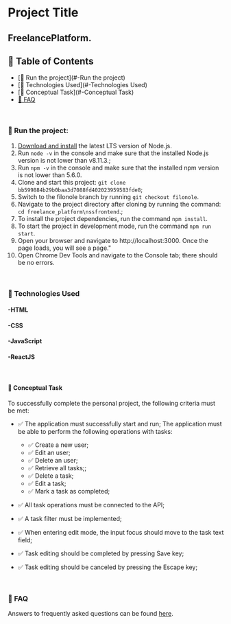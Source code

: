 # Project Title

## FreelancePlatform.

## 📜 Table of Contents

-   [🚀 Run the project](#-Run the project)
-   [🤖 Technologies Used](#-Technologies Used)
-   [🎨 Conceptual Task](#-Conceptual Task)
-   [🤔 FAQ](#-faq)

<br>

### 🚀 Run the project:

1. [Download and install](https://nodejs.org/en/) the latest LTS version of Node.js.
2. Run `node -v` in the console and make sure that the installed Node.js version is not lower than v8.11.3.;
3. Run `npm -v` in the console and make sure that the installed npm version is not lower than 5.6.0.
4. Clone and start this project: `git clone bb599884b29b0baa3d7088fd402023959583fde8`;
5. Switch to the filonole branch by running `git checkout filonole`.
7. Navigate to the project directory after cloning by running the command: `cd freelance_platform\nssfrontend`.;
8. To install the project dependencies, run the command `npm install`.
9. To start the project in development mode, run the command `npm run start`.
10. Open your browser and navigate to http://localhost:3000. Once the page loads, you will see a page."
11. Open Chrome Dev Tools and navigate to the Console tab; there should be no errors.

<br>

### 🤖 Technologies Used

#### -HTML

#### -CSS

#### -JavaScript

#### -ReactJS

<br>

#### 🎨 Conceptual Task

To successfully complete the personal project, the following criteria must be met:

- ✅ The application must successfully start and run;
The application must be able to perform the following operations with tasks:
    - ✅ Create a new user;
    - ✅ Edit an user;
    - ✅ Delete an user;
    - ✅ Retrieve all tasks;;
    - ✅ Delete a task;
    - ✅ Edit a task;
    - ✅ Mark a task as completed;
    
- ✅ All task operations must be connected to the API;
- ✅ A task filter must be implemented;
- ✅ When entering edit mode, the input focus should move to the task text field;
- ✅ Task editing should be completed by pressing Save key;
- ✅ Task editing should be canceled by pressing the Escape key;

<br>

### 🤔 FAQ

Answers to frequently asked questions can be found [here](https://github.com/Lectrum/FAQ#-faq).



<br>